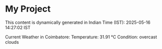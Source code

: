 # My Project

This content is dynamically generated in Indian Time (IST): 2025-05-16 14:27:02 IST


Current Weather in Coimbatore:
Temperature: 31.91 °C
Condition: overcast clouds
